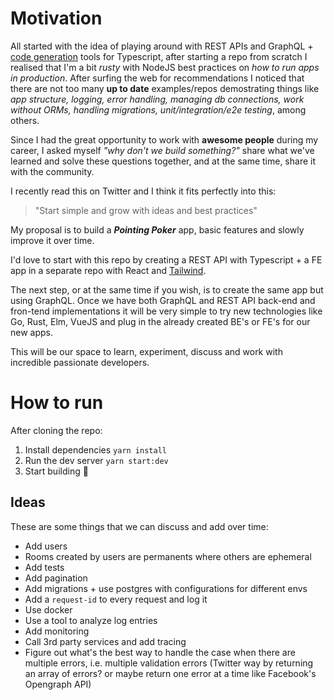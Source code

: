 # Motivation

All started with the idea of playing around with REST APIs and GraphQL + [code
generation] tools for Typescript, after starting a repo from scratch I realised
that I'm a bit *rusty* with NodeJS best practices on *how to run apps in
production*. After surfing the web for recommendations I noticed that there
are not too many **up to date** examples/repos demostrating things like *app
structure, logging, error handling, managing db connections, work without ORMs,
handling migrations, unit/integration/e2e testing*, among others.

Since I had the great opportunity to work with **awesome people** during my
career, I asked myself *"why don't we build something?"* share what we've
learned and solve these questions together, and at the same time, share it with
the community.

I recently read this on Twitter and I think it fits perfectly into this:

> "Start simple and grow with ideas and best practices"

My proposal is to build a ***Pointing Poker*** app, basic features and slowly
improve it over time.

I'd love to start with this repo by creating a REST API with Typescript + a FE
app in a separate repo with React and [Tailwind].

The next step, or at the same time if you wish, is to create the same app but
using GraphQL. Once we have both GraphQL and REST API back-end and fron-tend
implementations it will be very simple to try new technologies like Go, Rust,
Elm, VueJS and plug in the already created BE's or FE's for our new apps.

This will be our space to learn, experiment, discuss and work with incredible
passionate developers.

# How to run

After cloning the repo:

1. Install dependencies `yarn install`
2. Run the dev server `yarn start:dev`
3. Start building 🚀 

## Ideas

These are some things that we can discuss and add over time:

- Add users
- Rooms created by users are permanents where others are ephemeral
- Add tests
- Add pagination
- Add migrations + use postgres with configurations for different envs
- Add a `request-id` to every request and log it
- Use docker 
- Use a tool to analyze log entries
- Add monitoring
- Call 3rd party services and add tracing
- Figure out what's the best way to handle the case when there are multiple
  errors, i.e. multiple validation errors (Twitter way by returning an array of
  errors? or maybe return one error at a time like Facebook's Opengraph API)

[code generation]: https://graphql-code-generator.com/
[Tailwind]: https://tailwindcss.com/
